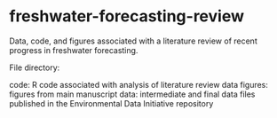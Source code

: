 # freshwater-forecasting-review

Data, code, and figures associated with a literature review of recent progress in freshwater forecasting.

File directory:

code: R code associated with analysis of literature review data
figures: figures from main manuscript
data: intermediate and final data files published in the Environmental Data Initiative repository
